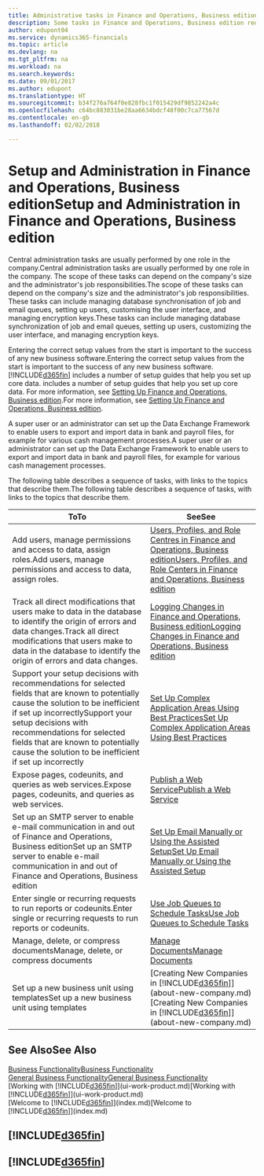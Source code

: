 ```yaml
---
title: Administrative tasks in Finance and Operations, Business edition | Microsoft Docs
description: Some tasks in Finance and Operations, Business edition requires central administration and setup. See what they are and learn what to do.
author: edupont04
ms.service: dynamics365-financials
ms.topic: article
ms.devlang: na
ms.tgt_pltfrm: na
ms.workload: na
ms.search.keywords: 
ms.date: 09/01/2017
ms.author: edupont
ms.translationtype: HT
ms.sourcegitcommit: b34f276a764f0e828fbc1f015429df9852242a4c
ms.openlocfilehash: c64bc883031be28aa6634bdcf48f00c7ca77567d
ms.contentlocale: en-gb
ms.lasthandoff: 02/02/2018

---
```

# <a name="setup-and-administration-in-finance-and-operations-business-edition"></a><span data-ttu-id="8191f-104">Setup and Administration in Finance and Operations, Business edition</span><span class="sxs-lookup"><span data-stu-id="8191f-104">Setup and Administration in Finance and Operations, Business edition</span></span>
<span data-ttu-id="8191f-105">Central administration tasks are usually performed by one role in the company.</span><span class="sxs-lookup"><span data-stu-id="8191f-105">Central administration tasks are usually performed by one role in the company.</span></span> <span data-ttu-id="8191f-106">The scope of these tasks can depend on the company's size and the administrator's job responsibilities.</span><span class="sxs-lookup"><span data-stu-id="8191f-106">The scope of these tasks can depend on the company's size and the administrator's job responsibilities.</span></span> <span data-ttu-id="8191f-107">These tasks can include managing database synchronisation of job and email queues, setting up users, customising the user interface, and managing encryption keys.</span><span class="sxs-lookup"><span data-stu-id="8191f-107">These tasks can include managing database synchronization of job and email queues, setting up users, customizing the user interface, and managing encryption keys.</span></span>  

<span data-ttu-id="8191f-108">Entering the correct setup values from the start is important to the success of any new business software.</span><span class="sxs-lookup"><span data-stu-id="8191f-108">Entering the correct setup values from the start is important to the success of any new business software.</span></span> [!INCLUDE[d365fin](includes/d365fin_md.md)]<span data-ttu-id="8191f-109"> includes a number of setup guides that help you set up core data.</span><span class="sxs-lookup"><span data-stu-id="8191f-109"> includes a number of setup guides that help you set up core data.</span></span> <span data-ttu-id="8191f-110">For more information, see [Setting Up Finance and Operations, Business edition](setup.md).</span><span class="sxs-lookup"><span data-stu-id="8191f-110">For more information, see [Setting Up Finance and Operations, Business edition](setup.md).</span></span>

<!--Whether you use [!INCLUDE[rim](../../includes/rim_md.md)] to implement setup values or you manually enter them in the new company, you can support your setup decisions with some general recommendations for selected setup fields that are known to potentially cause the solution to be inefficient if defined incorrectly.-->  

<span data-ttu-id="8191f-111">A super user or an administrator can set up the Data Exchange Framework to enable users to export and import data in bank and payroll files, for example for various cash management processes.</span><span class="sxs-lookup"><span data-stu-id="8191f-111">A super user or an administrator can set up the Data Exchange Framework to enable users to export and import data in bank and payroll files, for example for various cash management processes.</span></span>  

<span data-ttu-id="8191f-112">The following table describes a sequence of tasks, with links to the topics that describe them.</span><span class="sxs-lookup"><span data-stu-id="8191f-112">The following table describes a sequence of tasks, with links to the topics that describe them.</span></span>   

|<span data-ttu-id="8191f-113">**To**</span><span class="sxs-lookup"><span data-stu-id="8191f-113">**To**</span></span>|<span data-ttu-id="8191f-114">**See**</span><span class="sxs-lookup"><span data-stu-id="8191f-114">**See**</span></span>|  
|------------|-------------|  
|<span data-ttu-id="8191f-115">Add users, manage permissions and access to data, assign roles.</span><span class="sxs-lookup"><span data-stu-id="8191f-115">Add users, manage permissions and access to data, assign roles.</span></span>|[<span data-ttu-id="8191f-116">Users, Profiles, and Role Centres in Finance and Operations, Business edition</span><span class="sxs-lookup"><span data-stu-id="8191f-116">Users, Profiles, and Role Centers in Finance and Operations, Business edition</span></span>](admin-users-profiles-roles.md)|  
|<span data-ttu-id="8191f-117">Track all direct modifications that users make to data in the database to identify the origin of errors and data changes.</span><span class="sxs-lookup"><span data-stu-id="8191f-117">Track all direct modifications that users make to data in the database to identify the origin of errors and data changes.</span></span>|[<span data-ttu-id="8191f-118">Logging Changes in Finance and Operations, Business edition</span><span class="sxs-lookup"><span data-stu-id="8191f-118">Logging Changes in Finance and Operations, Business edition</span></span>](across-log-changes.md)|  
|<span data-ttu-id="8191f-119">Support your setup decisions with recommendations for selected fields that are known to potentially cause the solution to be inefficient if set up incorrectly</span><span class="sxs-lookup"><span data-stu-id="8191f-119">Support your setup decisions with recommendations for selected fields that are known to potentially cause the solution to be inefficient if set up incorrectly</span></span>|[<span data-ttu-id="8191f-120">Set Up Complex Application Areas Using Best Practices</span><span class="sxs-lookup"><span data-stu-id="8191f-120">Set Up Complex Application Areas Using Best Practices</span></span>](set-up-complex-application-areas-using-best-practices.md)|  
|<span data-ttu-id="8191f-121">Expose pages, codeunits, and queries as web services.</span><span class="sxs-lookup"><span data-stu-id="8191f-121">Expose pages, codeunits, and queries as web services.</span></span>|[<span data-ttu-id="8191f-122">Publish a Web Service</span><span class="sxs-lookup"><span data-stu-id="8191f-122">Publish a Web Service</span></span>](across-how-publish-web-service.md)|  
|<span data-ttu-id="8191f-123">Set up an SMTP server to enable e-mail communication in and out of Finance and Operations, Business edition</span><span class="sxs-lookup"><span data-stu-id="8191f-123">Set up an SMTP server to enable e-mail communication in and out of Finance and Operations, Business edition</span></span>| [<span data-ttu-id="8191f-124">Set Up Email Manually or Using the Assisted Setup</span><span class="sxs-lookup"><span data-stu-id="8191f-124">Set Up Email Manually or Using the Assisted Setup</span></span>](madeira-how-setup-email.md)|  
|<span data-ttu-id="8191f-125">Enter single or recurring requests to run reports or codeunits.</span><span class="sxs-lookup"><span data-stu-id="8191f-125">Enter single or recurring requests to run reports or codeunits.</span></span>|[<span data-ttu-id="8191f-126">Use Job Queues to Schedule Tasks</span><span class="sxs-lookup"><span data-stu-id="8191f-126">Use Job Queues to Schedule Tasks</span></span>](admin-job-queues-schedule-tasks.md)|  
|<span data-ttu-id="8191f-127">Manage, delete, or compress documents</span><span class="sxs-lookup"><span data-stu-id="8191f-127">Manage, delete, or compress documents</span></span>|[<span data-ttu-id="8191f-128">Manage Documents</span><span class="sxs-lookup"><span data-stu-id="8191f-128">Manage Documents</span></span>](admin-manage-documents.md)|  
|<span data-ttu-id="8191f-129">Set up a new business unit using templates</span><span class="sxs-lookup"><span data-stu-id="8191f-129">Set up a new business unit using templates</span></span>|<span data-ttu-id="8191f-130">[Creating New Companies in [!INCLUDE[d365fin](includes/d365fin_md.md)]](about-new-company.md)</span><span class="sxs-lookup"><span data-stu-id="8191f-130">[Creating New Companies in [!INCLUDE[d365fin](includes/d365fin_md.md)]](about-new-company.md)</span></span>|  

## <a name="see-also"></a><span data-ttu-id="8191f-131">See Also</span><span class="sxs-lookup"><span data-stu-id="8191f-131">See Also</span></span>
[<span data-ttu-id="8191f-132">Business Functionality</span><span class="sxs-lookup"><span data-stu-id="8191f-132">Business Functionality</span></span>](madeira-business-functionality.md)  
[<span data-ttu-id="8191f-133">General Business Functionality</span><span class="sxs-lookup"><span data-stu-id="8191f-133">General Business Functionality</span></span>](ui-across-business-areas.md)  
<span data-ttu-id="8191f-134">[Working with [!INCLUDE[d365fin](includes/d365fin_md.md)]](ui-work-product.md)</span><span class="sxs-lookup"><span data-stu-id="8191f-134">[Working with [!INCLUDE[d365fin](includes/d365fin_md.md)]](ui-work-product.md)</span></span>  
<span data-ttu-id="8191f-135">[Welcome to [!INCLUDE[d365fin](includes/d365fin_md.md)]](index.md)</span><span class="sxs-lookup"><span data-stu-id="8191f-135">[Welcome to [!INCLUDE[d365fin](includes/d365fin_md.md)]](index.md)</span></span>  

## [!INCLUDE[d365fin](includes/free_trial_md.md)]  
## [!INCLUDE[d365fin](includes/training_link_md.md)]

